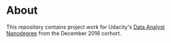 # About
This repository contains project work for Udacity's [Data Analyst Nanodegree](https://www.udacity.com/course/data-analyst-nanodegree--nd002) from the December 2016 corhort.
